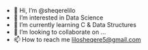 - 👋 Hi, I’m @sheqerelilo
- 👀 I’m interested in Data Science
- 🌱 I’m currently learning C & Data Structures
- 💞️ I’m looking to collaborate on ...
- 📫 How to reach me lilosheqere5@gmail.com

<!---
sheqerelilo/sheqerelilo is a ✨ special ✨ repository because its `README.md` (this file) appears on your GitHub profile.
You can click the Preview link to take a look at your changes.
--->
